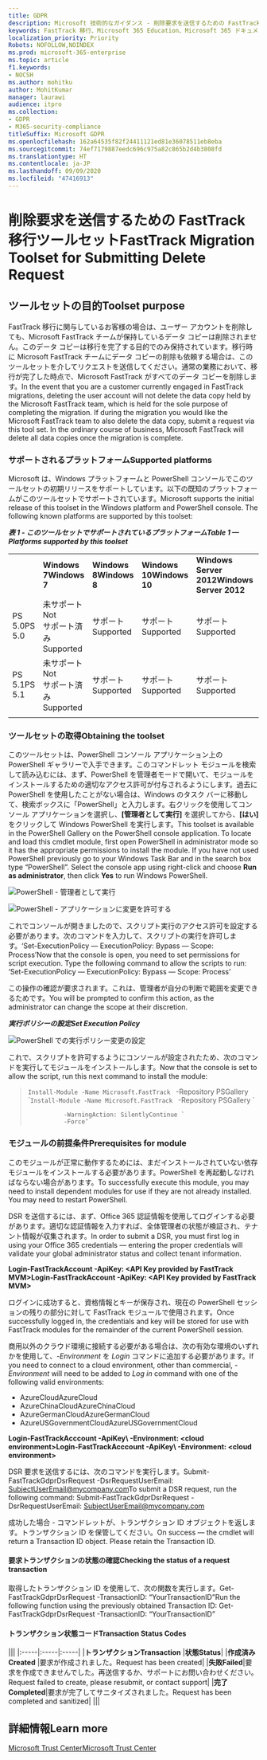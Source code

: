 ```yaml
---
title: GDPR
description: Microsoft 技術的なガイダンス - 削除要求を送信するための FastTrack 移行ツールセット
keywords: FastTrack 移行、Microsoft 365 Education、Microsoft 365 ドキュメント、GDPR
localization_priority: Priority
Robots: NOFOLLOW,NOINDEX
ms.prod: microsoft-365-enterprise
ms.topic: article
f1.keywords:
- NOCSH
ms.author: mohitku
author: MohitKumar
manager: laurawi
audience: itpro
ms.collection:
- GDPR
- M365-security-compliance
titleSuffix: Microsoft GDPR
ms.openlocfilehash: 162a64535f82f24411121ed81e36078511eb8eba
ms.sourcegitcommit: 74ef7179887eedc696c975a82c865b2d4b3808fd
ms.translationtype: HT
ms.contentlocale: ja-JP
ms.lasthandoff: 09/09/2020
ms.locfileid: "47416913"
---
```

# <a name="fasttrack-migration-toolset-for-submitting-delete-request"></a><span data-ttu-id="35ea7-104">削除要求を送信するための FastTrack 移行ツールセット</span><span class="sxs-lookup"><span data-stu-id="35ea7-104">FastTrack Migration Toolset for Submitting Delete Request</span></span>

## <a name="toolset-purpose"></a><span data-ttu-id="35ea7-105">ツールセットの目的</span><span class="sxs-lookup"><span data-stu-id="35ea7-105">Toolset purpose</span></span>

<span data-ttu-id="35ea7-p101">FastTrack 移行に関与しているお客様の場合は、ユーザー アカウントを削除しても、Microsoft FastTrack チームが保持しているデータ コピーは削除されません。このデータ コピーは移行を完了する目的でのみ保持されています。移行時に Microsoft FastTrack チームにデータ コピーの削除も依頼する場合は、このツールセットを介してリクエストを送信してください。通常の業務において、移行が完了した時点で、Microsoft FastTrack がすべてのデータ コピーを削除します。</span><span class="sxs-lookup"><span data-stu-id="35ea7-p101">In the event that you are a customer currently engaged in FastTrack migrations, deleting the user account will not delete the data copy held by the Microsoft FastTrack team, which is held for the sole purpose of completing the migration. If during the migration you would like the Microsoft FastTrack team to also delete the data copy, submit a request via this tool set. In the ordinary course of business, Microsoft FastTrack will delete all data copies once the migration is complete.</span></span>

### <a name="supported-platforms"></a><span data-ttu-id="35ea7-109">サポートされるプラットフォーム</span><span class="sxs-lookup"><span data-stu-id="35ea7-109">Supported platforms</span></span>
<span data-ttu-id="35ea7-p102">Microsoft は、Windows プラットフォームと PowerShell コンソールでこのツールセットの初期リリースをサポートしています。以下の既知のプラットフォームがこのツールセットでサポートされています。</span><span class="sxs-lookup"><span data-stu-id="35ea7-p102">Microsoft supports the initial release of this  toolset in the Windows platform and PowerShell console. The following known platforms are supported by this toolset:</span></span>
 
<span data-ttu-id="35ea7-112">***表 1 - このツールセットでサポートされているプラットフォーム***</span><span class="sxs-lookup"><span data-stu-id="35ea7-112">***Table 1 — Platforms supported by this toolset***</span></span>
 
<!--start table here HEADER -->
 
|||||||
|:-----|:-----|:-----|:-----|:-----|:-----|
| |<span data-ttu-id="35ea7-113">**Windows 7**</span><span class="sxs-lookup"><span data-stu-id="35ea7-113">**Windows 7**</span></span>|<span data-ttu-id="35ea7-114">**Windows 8**</span><span class="sxs-lookup"><span data-stu-id="35ea7-114">**Windows 8**</span></span>|<span data-ttu-id="35ea7-115">**Windows 10**</span><span class="sxs-lookup"><span data-stu-id="35ea7-115">**Windows 10**</span></span>|<span data-ttu-id="35ea7-116">**Windows Server 2012**</span><span class="sxs-lookup"><span data-stu-id="35ea7-116">**Windows Server 2012**</span></span>|<span data-ttu-id="35ea7-117">**Windows Server 2016**</span><span class="sxs-lookup"><span data-stu-id="35ea7-117">**Windows Server 2016**</span></span>|
|<span data-ttu-id="35ea7-118">PS 5.0</span><span class="sxs-lookup"><span data-stu-id="35ea7-118">PS 5.0</span></span>|<span data-ttu-id="35ea7-119">未サポート</span><span class="sxs-lookup"><span data-stu-id="35ea7-119">Not</span></span><br/><span data-ttu-id="35ea7-120">サポート済み</span><span class="sxs-lookup"><span data-stu-id="35ea7-120">Supported</span></span>|<span data-ttu-id="35ea7-121">サポート</span><span class="sxs-lookup"><span data-stu-id="35ea7-121">Supported</span></span>|<span data-ttu-id="35ea7-122">サポート</span><span class="sxs-lookup"><span data-stu-id="35ea7-122">Supported</span></span>|<span data-ttu-id="35ea7-123">サポート</span><span class="sxs-lookup"><span data-stu-id="35ea7-123">Supported</span></span>|<span data-ttu-id="35ea7-124">サポート済み</span><span class="sxs-lookup"><span data-stu-id="35ea7-124">Supported</span></span>|
|<span data-ttu-id="35ea7-125">PS 5.1</span><span class="sxs-lookup"><span data-stu-id="35ea7-125">PS 5.1</span></span>|<span data-ttu-id="35ea7-126">未サポート</span><span class="sxs-lookup"><span data-stu-id="35ea7-126">Not</span></span><br/><span data-ttu-id="35ea7-127">サポート済み</span><span class="sxs-lookup"><span data-stu-id="35ea7-127">Supported</span></span>|<span data-ttu-id="35ea7-128">サポート</span><span class="sxs-lookup"><span data-stu-id="35ea7-128">Supported</span></span>|<span data-ttu-id="35ea7-129">サポート</span><span class="sxs-lookup"><span data-stu-id="35ea7-129">Supported</span></span>|<span data-ttu-id="35ea7-130">サポート</span><span class="sxs-lookup"><span data-stu-id="35ea7-130">Supported</span></span>|<span data-ttu-id="35ea7-131">サポート済み</span><span class="sxs-lookup"><span data-stu-id="35ea7-131">Supported</span></span>|
|||
 
<!-- end of table -->

### <a name="obtaining-the-toolset"></a><span data-ttu-id="35ea7-132">ツールセットの取得</span><span class="sxs-lookup"><span data-stu-id="35ea7-132">Obtaining the toolset</span></span>

<span data-ttu-id="35ea7-p103">このツールセットは、PowerShell コンソール アプリケーション上の PowerShell ギャラリーで入手できます。このコマンドレット モジュールを検索して読み込むには、まず、PowerShell を管理者モードで開いて、モジュールをインストールするための適切なアクセス許可が付与されるようにします。過去に PowerShell を使用したことがない場合は、Windows のタスク バーに移動して、検索ボックスに「PowerShell」と入力します。右クリックを使用してコンソール アプリケーションを選択し、**[管理者として実行]** を選択してから、**[はい]** をクリックして Windows PowerShell を実行します。</span><span class="sxs-lookup"><span data-stu-id="35ea7-p103">This toolset is available in the PowerShell Gallery on the PowerShell console application.  To locate and load this cmdlet module, first open PowerShell in administrator mode so it has the appropriate permissions to install the module. If you have not used PowerShell previously go to your Windows Task Bar and in the search box type “PowerShell”. Select the console app using right-click and choose **Run as administrator**, then click **Yes** to run Windows PowerShell.</span></span>

![PowerShell - 管理者として実行](../media/fasttrack-powershell_image.png)

![PowerShell - アプリケーションに変更を許可する](../media/fasttrack-run-powershell_image.png)

<span data-ttu-id="35ea7-p104">これでコンソールが開きましたので、スクリプト実行のアクセス許可を設定する必要があります。次のコマンドを入力して、スクリプトの実行を許可します。‘Set-ExecutionPolicy — ExecutionPolicy: Bypass — Scope: Process’</span><span class="sxs-lookup"><span data-stu-id="35ea7-p104">Now that the console is open, you need to set permissions for script execution. Type the following command to allow the scripts to run: ‘Set-ExecutionPolicy — ExecutionPolicy: Bypass — Scope: Process’</span></span>

<span data-ttu-id="35ea7-141">この操作の確認が要求されます。これは、管理者が自分の判断で範囲を変更できるためです。</span><span class="sxs-lookup"><span data-stu-id="35ea7-141">You will be prompted to confirm this action, as the administrator can change the scope at their discretion.</span></span>

<span data-ttu-id="35ea7-142">***実行ポリシーの設定***</span><span class="sxs-lookup"><span data-stu-id="35ea7-142">***Set Execution Policy***</span></span>

![PowerShell での実行ポリシー変更の設定](../media/powershell-set-execution-policy_image.png)

<span data-ttu-id="35ea7-144">これで、スクリプトを許可するようにコンソールが設定されたため、次のコマンドを実行してモジュールをインストールします。</span><span class="sxs-lookup"><span data-stu-id="35ea7-144">Now that the console is set to allow the script,  run this next command to install the module:</span></span>

><span data-ttu-id="35ea7-145">`Install-Module -Name Microsoft.FastTrack ` -Repository PSGallery \`</span><span class="sxs-lookup"><span data-stu-id="35ea7-145">`Install-Module -Name Microsoft.FastTrack ` -Repository PSGallery \`</span></span>
>        
>               -WarningAction: SilentlyContinue `
>               -Force’

### <a name="prerequisites-for-module"></a><span data-ttu-id="35ea7-146">モジュールの前提条件</span><span class="sxs-lookup"><span data-stu-id="35ea7-146">Prerequisites for module</span></span>
<span data-ttu-id="35ea7-p105">このモジュールが正常に動作するためには、まだインストールされていない依存モジュールをインストールする必要があります。PowerShell を再起動しなければならない場合があります。</span><span class="sxs-lookup"><span data-stu-id="35ea7-p105">To successfully execute this module, you may need to install dependent modules for use if they are not already installed. You may need to restart PowerShell.</span></span>  

<span data-ttu-id="35ea7-149">DSR を送信するには、まず、Office 365 認証情報を使用してログインする必要があります。適切な認証情報を入力すれば、全体管理者の状態が検証され、テナント情報が収集されます。</span><span class="sxs-lookup"><span data-stu-id="35ea7-149">In order to submit a DSR, you must first log in using your Office 365 credentials — entering the proper credentials will validate your global administrator status and collect tenant information.</span></span> 

<span data-ttu-id="35ea7-150">**Login-FastTrackAccount -ApiKey: \<API Key provided by FastTrack MVM\>**</span><span class="sxs-lookup"><span data-stu-id="35ea7-150">**Login-FastTrackAccount -ApiKey: \<API Key provided by FastTrack MVM\>**</span></span>

<span data-ttu-id="35ea7-151">ログインに成功すると、資格情報とキーが保存され、現在の PowerShell セッションの残りの部分に対して FastTrack モジュールで使用されます。</span><span class="sxs-lookup"><span data-stu-id="35ea7-151">Once successfully logged in, the credentials and key will be stored for use with FastTrack modules for the remainder of the current PowerShell session.</span></span>

<span data-ttu-id="35ea7-152">商用以外のクラウド環境に接続する必要がある場合は、次の有効な環境のいずれかを使用して、*-Environment* を *Login* コマンドに追加する必要があります。</span><span class="sxs-lookup"><span data-stu-id="35ea7-152">If you need to connect to a cloud environment, other than commercial, *-Environment* will need to be added to *Log in* command with one of the following valid environments:</span></span>
- <span data-ttu-id="35ea7-153">AzureCloud</span><span class="sxs-lookup"><span data-stu-id="35ea7-153">AzureCloud</span></span>
- <span data-ttu-id="35ea7-154">AzureChinaCloud</span><span class="sxs-lookup"><span data-stu-id="35ea7-154">AzureChinaCloud</span></span>
- <span data-ttu-id="35ea7-155">AzureGermanCloud</span><span class="sxs-lookup"><span data-stu-id="35ea7-155">AzureGermanCloud</span></span>
- <span data-ttu-id="35ea7-156">AzureUSGovernmentCloud</span><span class="sxs-lookup"><span data-stu-id="35ea7-156">AzureUSGovernmentCloud</span></span>

<span data-ttu-id="35ea7-157">**Login-FastTrackAcccount -ApiKey\ <API Key provided by FastTrack MVM> -Environment: <cloud environment\>**</span><span class="sxs-lookup"><span data-stu-id="35ea7-157">**Login-FastTrackAcccount -ApiKey\ <API Key provided by FastTrack MVM> -Environment: <cloud environment\>**</span></span>

<span data-ttu-id="35ea7-158">DSR 要求を送信するには、次のコマンドを実行します。Submit-FastTrackGdprDsrRequest -DsrRequestUserEmail: SubjectUserEmail@mycompany.com</span><span class="sxs-lookup"><span data-stu-id="35ea7-158">To submit a DSR request, run the following command: Submit-FastTrackGdprDsrRequest -DsrRequestUserEmail: SubjectUserEmail@mycompany.com</span></span>

<span data-ttu-id="35ea7-p106">成功した場合 - コマンドレットが、トランザクション ID オブジェクトを返します。トランザクション ID を保管してください。</span><span class="sxs-lookup"><span data-stu-id="35ea7-p106">On success — the cmdlet will return a Transaction ID object. Please retain the Transaction ID.</span></span>


#### <a name="checking-the-status-of-a-request-transaction"></a><span data-ttu-id="35ea7-161">要求トランザクションの状態の確認</span><span class="sxs-lookup"><span data-stu-id="35ea7-161">Checking the status of a request transaction</span></span>

<span data-ttu-id="35ea7-162">取得したトランザクション ID を使用して、次の関数を実行します。Get-FastTrackGdprDsrRequest -TransactionID: “YourTransactionID”</span><span class="sxs-lookup"><span data-stu-id="35ea7-162">Run the following function using the previously obtained Transaction ID: Get-FastTrackGdprDsrRequest -TransactionID: “YourTransactionID”</span></span>

#### <a name="transaction-status-codes"></a><span data-ttu-id="35ea7-163">トランザクション状態コード</span><span class="sxs-lookup"><span data-stu-id="35ea7-163">Transaction Status Codes</span></span>
<!--start table here no header -->

|||
|:-----|:-----|:-----|
|<span data-ttu-id="35ea7-164">**トランザクション**</span><span class="sxs-lookup"><span data-stu-id="35ea7-164">**Transaction**</span></span> |<span data-ttu-id="35ea7-165">**状態**</span><span class="sxs-lookup"><span data-stu-id="35ea7-165">**Status**</span></span>|
|<span data-ttu-id="35ea7-166">**作成済み**</span><span class="sxs-lookup"><span data-stu-id="35ea7-166">**Created**</span></span> |<span data-ttu-id="35ea7-167">要求が作成されました。</span><span class="sxs-lookup"><span data-stu-id="35ea7-167">Request has been created</span></span>|
|<span data-ttu-id="35ea7-168">**失敗**</span><span class="sxs-lookup"><span data-stu-id="35ea7-168">**Failed**</span></span>|<span data-ttu-id="35ea7-169">要求を作成できませんでした。再送信するか、サポートにお問い合わせください。</span><span class="sxs-lookup"><span data-stu-id="35ea7-169">Request failed to create, please resubmit, or contact support</span></span>|
|<span data-ttu-id="35ea7-170">**完了**</span><span class="sxs-lookup"><span data-stu-id="35ea7-170">**Completed**</span></span>|<span data-ttu-id="35ea7-171">要求が完了してサニタイズされました。</span><span class="sxs-lookup"><span data-stu-id="35ea7-171">Request has been completed and sanitized</span></span>|
|||

<!-- end of table -->

<!-- original version: **Created**  Request has been created<br/>**Failed** Request failed to create, please resubmit, or contact support<br/>**Completed** Request has been completed and sanitized -->


## <a name="learn-more"></a><span data-ttu-id="35ea7-172">詳細情報</span><span class="sxs-lookup"><span data-stu-id="35ea7-172">Learn more</span></span>
[<span data-ttu-id="35ea7-173">Microsoft Trust Center</span><span class="sxs-lookup"><span data-stu-id="35ea7-173">Microsoft Trust Center</span></span>](https://www.microsoft.com/trust-center/privacy/gdpr-overview
)
